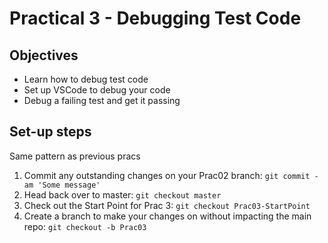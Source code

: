 # Practical 3 - Debugging Test Code

## Objectives
* Learn how to debug test code
* Set up VSCode to debug your code
* Debug a failing test and get it passing

## Set-up steps
Same pattern as previous pracs
1. Commit any outstanding changes on your Prac02 branch: `git commit -am 'Some message'`
1. Head back over to master: `git checkout master`
1. Check out the Start Point for Prac 3: `git checkout Prac03-StartPoint`
1. Create a branch to make your changes on without impacting the main repo: `git checkout -b Prac03`